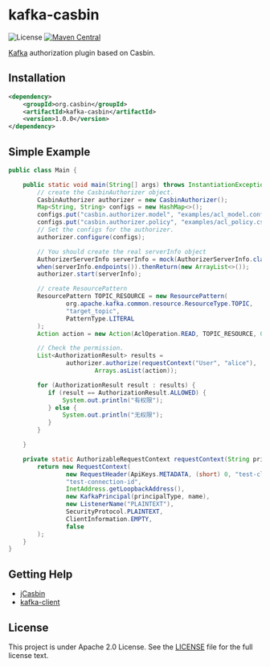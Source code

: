 # kafka-casbin
![License](https://img.shields.io/github/license/jcasbin/kafka-casbin)
[![Maven Central](https://img.shields.io/maven-central/v/org.casbin/kafka-casbin.svg)](https://central.sonatype.com/artifact/org.casbin/kafka-casbin)

[Kafka](https://kafka.apache.org) authorization plugin based on Casbin.

## Installation

``` xml
<dependency>
    <groupId>org.casbin</groupId>
    <artifactId>kafka-casbin</artifactId>
    <version>1.0.0</version>
</dependency>
```
## Simple Example

```java
public class Main {

    public static void main(String[] args) throws InstantiationException, IllegalAccessException {
        // create the CasbinAuthorizer object.
        CasbinAuthorizer authorizer = new CasbinAuthorizer();
        Map<String, String> configs = new HashMap<>();
        configs.put("casbin.authorizer.model", "examples/acl_model.conf");
        configs.put("casbin.authorizer.policy", "examples/acl_policy.csv");
        // Set the configs for the authorizer.
        authorizer.configure(configs);

        // You should create the real serverInfo object
        AuthorizerServerInfo serverInfo = mock(AuthorizerServerInfo.class);
        when(serverInfo.endpoints()).thenReturn(new ArrayList<>());
        authorizer.start(serverInfo);

        // create ResourcePattern
        ResourcePattern TOPIC_RESOURCE = new ResourcePattern(
                org.apache.kafka.common.resource.ResourceType.TOPIC,
                "target_topic",
                PatternType.LITERAL
        );
        Action action = new Action(AclOperation.READ, TOPIC_RESOURCE, 0, true, true);

        // Check the permission.
        List<AuthorizationResult> results =
                authorizer.authorize(requestContext("User", "alice"),
                        Arrays.asList(action));

        for (AuthorizationResult result : results) {
           if (result == AuthorizationResult.ALLOWED) {
               System.out.println("有权限");
           } else {
               System.out.println("无权限");
           }
        }

    }

    private static AuthorizableRequestContext requestContext(String principalType, String name) {
        return new RequestContext(
                new RequestHeader(ApiKeys.METADATA, (short) 0, "test-client-id", 123),
                "test-connection-id",
                InetAddress.getLoopbackAddress(),
                new KafkaPrincipal(principalType, name),
                new ListenerName("PLAINTEXT"),
                SecurityProtocol.PLAINTEXT,
                ClientInformation.EMPTY,
                false
        );
    }
}
```

## Getting Help

- [jCasbin](https://github.com/casbin/jCasbin)
- [kafka-client](https://github.com/apache/kafka)

## License

This project is under Apache 2.0 License. See the [LICENSE](https://github.com/jcasbin/kafka-casbin/blob/master/LICENSE) file for the full license text.
